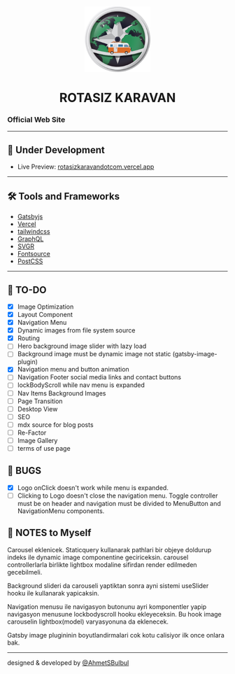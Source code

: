 <p align="center">
  <a href="https://rotasizkaravandotcom.vercel.app/">
    <img alt="Rotasiz Karavan" src="https://github.com/AhmetSBulbul/rotasizkaravandotcom/blob/main/src/images/logo-rozet.png?raw=true" width="150" />
  </a>
</p>
<h1 align="center">
  ROTASIZ KARAVAN
</h1>

### Official Web Site

---

## 🚀 Under Development

- Live Preview: [rotasizkaravandotcom.vercel.app](https://rotasizkaravandotcom.vercel.app/)

---

## 🛠 Tools and Frameworks

- [Gatsbyjs](https://www.gatsbyjs.com/)
- [Vercel](https://vercel.com/)
- [tailwindcss](https://tailwindcss.com/)
- [GraphQL](https://graphql.org/)
- [SVGR](https://react-svgr.com/)
- [Fontsource](https://fontsource.org/)
- [PostCSS](https://postcss.org/)

---

## 📝 TO-DO

- [x] Image Optimization
- [x] Layout Component
- [x] Navigation Menu
- [x] Dynamic images from file system source
- [x] Routing
- [ ] Hero background image slider with lazy load
- [ ] Background image must be dynamic image not static (gatsby-image-plugin)
- [x] Navigation menu and button animation
- [ ] Navigation Footer social media links and contact buttons
- [ ] lockBodyScroll while nav menu is expanded
- [ ] Nav Items Background Images
- [ ] Page Transition
- [ ] Desktop View
- [ ] SEO
- [ ] mdx source for blog posts
- [ ] Re-Factor
- [ ] Image Gallery
- [ ] terms of use page

## 🐞 BUGS

- [x] Logo onClick doesn't work while menu is expanded.
- [ ] Clicking to Logo doesn't close the navigation menu. Toggle controller must be on header and navigation must be divided to MenuButton and NavigationMenu components.

## 📒 NOTES to Myself

Carousel eklenicek. Staticquery kullanarak pathlari bir objeye doldurup indeks ile dynamic image componentine geciriceksin. carousel controllerlarla birlikte lightbox modaline sifirdan render edilmeden gecebilmeli.

Background slideri da carouseli yaptiktan sonra ayni sistemi useSlider hooku ile kullanarak yapicaksin.

Navigation menusu ile navigasyon butonunu ayri komponentler yapip navigasyon menusune lockbodyscroll hooku ekleyeceksin. Bu hook image carouselin lightbox(model) varyasyonuna da eklenecek.

Gatsby image plugininin boyutlandirmalari cok kotu calisiyor ilk once onlara bak.

---

designed & developed by [@AhmetSBulbul](https://ahmetsafabulbul.com/)
